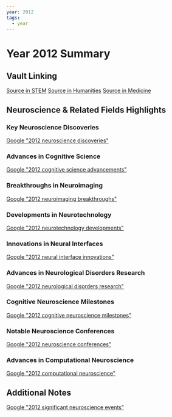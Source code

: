 ```yaml
---
year: 2012
tags:
  - year
---
```

# Year 2012 Summary

## Vault Linking
[Source in STEM]()
[Source in Humanities]()
[Source in Medicine]()

## Neuroscience & Related Fields Highlights

### Key Neuroscience Discoveries
[Google "2012 neuroscience discoveries"](https://www.google.com/search?q=2012+neuroscience+discoveries)

### Advances in Cognitive Science
[Google "2012 cognitive science advancements"](https://www.google.com/search?q=2012+cognitive+science+advancements)

### Breakthroughs in Neuroimaging
[Google "2012 neuroimaging breakthroughs"](https://www.google.com/search?q=2012+neuroimaging+breakthroughs)

### Developments in Neurotechnology
[Google "2012 neurotechnology developments"](https://www.google.com/search?q=2012+neurotechnology+developments)

### Innovations in Neural Interfaces
[Google "2012 neural interface innovations"](https://www.google.com/search?q=2012+neural+interface+innovations)

### Advances in Neurological Disorders Research
[Google "2012 neurological disorders research"](https://www.google.com/search?q=2012+neurological+disorders+research)

### Cognitive Neuroscience Milestones
[Google "2012 cognitive neuroscience milestones"](https://www.google.com/search?q=2012+cognitive+neuroscience+milestones)

### Notable Neuroscience Conferences
[Google "2012 neuroscience conferences"](https://www.google.com/search?q=2012+neuroscience+conferences)

### Advances in Computational Neuroscience
[Google "2012 computational neuroscience"](https://www.google.com/search?q=2012+computational+neuroscience)

## Additional Notes
[Google "2012 significant neuroscience events"](https://www.google.com/search?q=2012+significant+neuroscience+events)
